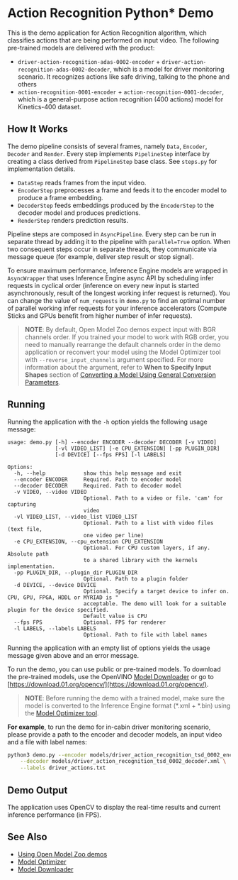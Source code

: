 Action Recognition Python* Demo
===============================

This is the demo application for Action Recognition algorithm, which classifies actions that are being performed on input video.
The following pre-trained models are delivered with the product:
* `driver-action-recognition-adas-0002-encoder` + `driver-action-recognition-adas-0002-decoder`, which is a model for driver monitoring scenario. It recognizes actions like safe driving, talking to the phone and others
* `action-recognition-0001-encoder` + `action-recognition-0001-decoder`, which is a general-purpose action recognition (400 actions) model for Kinetics-400 dataset.

How It Works
------------
The demo pipeline consists of several frames, namely `Data`, `Encoder`, `Decoder` and `Render`.
Every step implements `PipelineStep` interface by creating a class derived from `PipelineStep` base class. See `steps.py` for implementation details.

- `DataStep` reads frames from the input video.
- `EncoderStep` preprocesses a frame and feeds it to the encoder model to produce a frame embedding.
- `DecoderStep` feeds embeddings produced by the `EncoderStep` to the decoder model and produces predictions.
- `RenderStep` renders prediction results.

Pipeline steps are composed in `AsyncPipeline`. Every step can be run in separate thread by adding it to the pipeline with `parallel=True` option.
When two consequent steps occur in separate threads, they communicate via message queue (for example, deliver step result or stop signal).

To ensure maximum performance, Inference Engine models are wrapped in `AsyncWrapper`
that uses Inference Engine async API by scheduling infer requests in cyclical order
(inference on every new input is started asynchronously, result of the longest working infer request is returned).
You can change the value of `num_requests` in `demo.py` to find an optimal number of parallel working infer requests for your inference accelerators
(Compute Sticks and GPUs benefit from higher number of infer requests).

> **NOTE**: By default, Open Model Zoo demos expect input with BGR channels order. If you trained your model to work with RGB order, you need to manually rearrange the default channels order in the demo application or reconvert your model using the Model Optimizer tool with `--reverse_input_channels` argument specified. For more information about the argument, refer to **When to Specify Input Shapes** section of [Converting a Model Using General Conversion Parameters](https://docs.openvinotoolkit.org/latest/_docs_MO_DG_prepare_model_convert_model_Converting_Model_General.html).

Running
-------
Running the application with the `-h` option yields the following usage message:

```
usage: demo.py [-h] --encoder ENCODER --decoder DECODER [-v VIDEO]
               [-vl VIDEO_LIST] [-e CPU_EXTENSION] [-pp PLUGIN_DIR]
               [-d DEVICE] [--fps FPS] [-l LABELS]

Options:
  -h, --help            show this help message and exit
  --encoder ENCODER     Required. Path to encoder model
  --decoder DECODER     Required. Path to decoder model
  -v VIDEO, --video VIDEO
                        Optional. Path to a video or file. 'cam' for capturing
                        video
  -vl VIDEO_LIST, --video_list VIDEO_LIST
                        Optional. Path to a list with video files (text file,
                        one video per line)
  -e CPU_EXTENSION, --cpu_extension CPU_EXTENSION
                        Optional. For CPU custom layers, if any. Absolute path
                        to a shared library with the kernels implementation.
  -pp PLUGIN_DIR, --plugin_dir PLUGIN_DIR
                        Optional. Path to a plugin folder
  -d DEVICE, --device DEVICE
                        Optional. Specify a target device to infer on. CPU, GPU, FPGA, HDDL or MYRIAD is "
                        acceptable. The demo will look for a suitable plugin for the device specified.
                        Default value is CPU
  --fps FPS             Optional. FPS for renderer
  -l LABELS, --labels LABELS
                        Optional. Path to file with label names

```

Running the application with an empty list of options yields the usage message given above and an error message.

To run the demo, you can use public or pre-trained models. To download the pre-trained models, use the OpenVINO [Model Downloader](https://github.com/opencv/open_model_zoo/tree/master/model_downloader) or go to [https://download.01.org/opencv/](https://download.01.org/opencv/).

> **NOTE**: Before running the demo with a trained model, make sure the model is converted to the Inference Engine format (\*.xml + \*.bin) using the [Model Optimizer tool](https://docs.openvinotoolkit.org/latest/_docs_MO_DG_Deep_Learning_Model_Optimizer_DevGuide.html).

**For example**, to run the demo for in-cabin driver monitoring scenario, please provide a path to the encoder and decoder models, an input video and a file with label names:
```bash
python3 demo.py --encoder models/driver_action_recognition_tsd_0002_encoder.xml \
    --decoder models/driver_action_recognition_tsd_0002_decoder.xml \
    --labels driver_actions.txt
```

Demo Output
------------
The application uses OpenCV to display the real-time results and current inference performance (in FPS).

## See Also
* [Using Open Model Zoo demos](https://github.com/opencv/open_model_zoo/tree/master/demos/README.md)
* [Model Optimizer](https://docs.openvinotoolkit.org/latest/_docs_MO_DG_Deep_Learning_Model_Optimizer_DevGuide.html)
* [Model Downloader](https://github.com/opencv/open_model_zoo/tree/master/model_downloader)
